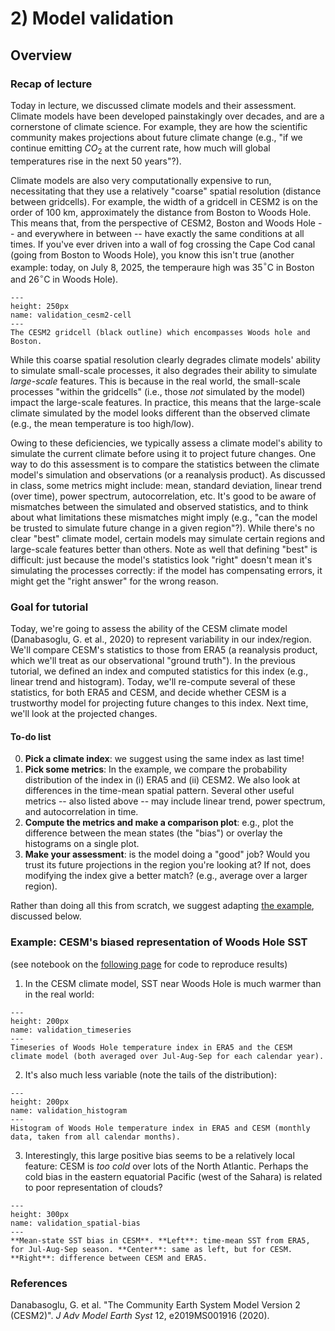 # 2) Model validation 

## Overview

### Recap of lecture
Today in lecture, we discussed climate models and their assessment. Climate models have been developed painstakingly over decades, and are a cornerstone of climate science. For example, they are how the scientific community makes projections about future climate change (e.g., "if we continue emitting $CO_2$ at the current rate, how much will global temperatures rise in the next 50 years"?). 

Climate models are also very computationally expensive to run, necessitating that they use a relatively "coarse" spatial resolution (distance between gridcells). For example, the width of a gridcell in CESM2 is on the order of 100 km, approximately the distance from Boston to Woods Hole. This means that, from the perspective of CESM2, Boston and Woods Hole -- and everywhere in between -- have exactly the same conditions at all times. If you've ever driven into a wall of fog crossing the Cape Cod canal (going from Boston to Woods Hole), you know this isn't true (another example: today, on July 8, 2025, the temperaure high was 35$^{\circ}$C in Boston and 26$^{\circ}$C in Woods Hole).

```{figure} figs/cesm2-cell.png
---
height: 250px
name: validation_cesm2-cell 
---
The CESM2 gridcell (black outline) which encompasses Woods hole and Boston.
```

While this coarse spatial resolution clearly degrades climate models' ability to simulate small-scale processes, it also degrades their ability to simulate *large-scale* features. This is because in the real world, the small-scale processes "within the gridcells" (i.e., those *not* simulated by the model) impact the large-scale features. In practice, this means that the large-scale climate simulated by the model looks different than the observed climate (e.g., the mean temperature is too high/low).  

Owing to these deficiencies, we typically assess a climate model's ability to simulate the current climate before using it to project future changes. One way to do this assessment is to compare the statistics between the climate model's simulation and observations (or a reanalysis product). As discussed in class, some metrics might include: mean, standard deviation, linear trend (over time), power spectrum, autocorrelation, etc. It's good to be aware of mismatches between the simulated and observed statistics, and to think about what limitations these mismatches might imply (e.g., "can the model be trusted to simulate future change in a given region"?). While there's no clear "best" climate model, certain models may simulate certain regions and large-scale features better than others. Note as well that defining "best" is difficult: just because the model's statistics look "right" doesn't mean it's simulating the processes correctly: if the model has compensating errors, it might get the "right answer" for the wrong reason.

### Goal for tutorial 
Today, we're going to assess the ability of the CESM climate model (Danabasoglu, G. et al., 2020) to represent variability in our index/region. We'll compare CESM's statistics to those from ERA5 (a reanalysis product, which we'll treat as our observational "ground truth"). In the previous tutorial, we defined an index and computed statistics for this index (e.g., linear trend and histogram). Today, we'll re-compute several of these statistics, for both ERA5 and CESM, and decide whether CESM is a trustworthy model for projecting future changes to this index. Next time, we'll look at the projected changes.

#### To-do list
0. **Pick a climate index**: we suggest using the same index as last time!
1. **Pick some metrics**: In the example, we compare the probability distribution of the index in (i) ERA5 and (ii) CESM2. We also look at differences in the time-mean spatial pattern. Several other useful metrics -- also listed above -- may include linear trend, power spectrum, and autocorrelation in time.
2. **Compute the metrics and make a comparison plot**: e.g., plot the difference between the mean states (the "bias") or overlay the histograms on a single plot.
3. **Make your assessment**: is the model doing a "good" job? Would you trust its future projections in the region you're looking at? If not, does modifying the index give a better match? (e.g., average over a larger region).

Rather than doing all this from scratch, we suggest adapting [the example](./example.ipynb), discussed below.

### Example: CESM's biased representation of Woods Hole SST
(see notebook on the [following page](example.ipynb) for code to reproduce results)  
1. In the CESM climate model, SST near Woods Hole is much warmer than in the real world:

```{figure} figs/timeseries.svg
---
height: 200px
name: validation_timeseries 
---
Timeseries of Woods Hole temperature index in ERA5 and the CESM climate model (both averaged over Jul-Aug-Sep for each calendar year).
```

2. It's also much less variable (note the tails of the distribution):

```{figure} figs/histogram.svg
---
height: 200px
name: validation_histogram 
---
Histogram of Woods Hole temperature index in ERA5 and CESM (monthly data, taken from all calendar months).
```

3. Interestingly, this large positive bias seems to be a relatively local feature: CESM is *too cold* over lots of the North Atlantic. Perhaps the cold bias in the eastern equatorial Pacific (west of the Sahara) is related to poor representation of clouds?

```{figure} figs/spatial-bias.svg
---
height: 300px
name: validation_spatial-bias
---
**Mean-state SST bias in CESM**. **Left**: time-mean SST from ERA5, for Jul-Aug-Sep season. **Center**: same as left, but for CESM. **Right**: difference between CESM and ERA5.
```


### References
Danabasoglu, G. et al. "The Community Earth System Model Version 2 (CESM2)". *J Adv Model Earth Syst* 12, e2019MS001916 (2020).


```{tableofcontents}
```
